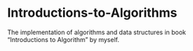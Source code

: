 # Introductions-to-Algorithms
The implementation of algorithms and data structures in book “Introductions to Algorithm” by myself.
